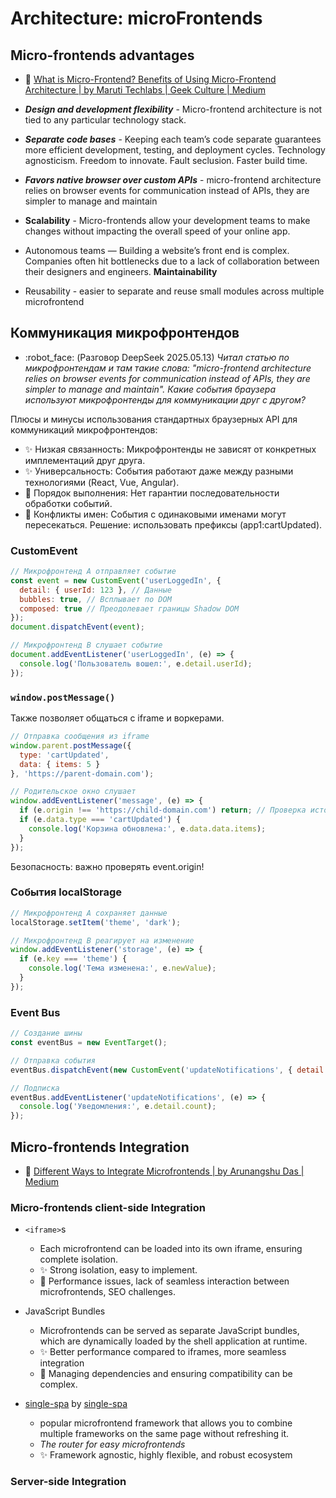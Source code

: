 # Architecture: microFrontends

## Micro-frontends advantages

- :newspaper: [What is Micro-Frontend? Benefits of Using Micro-Frontend Architecture | by Maruti Techlabs | Geek Culture | Medium](https://medium.com/geekculture/what-is-micro-frontend-benefits-of-using-micro-frontend-architecture-f6d667edb03d)

- ***Design and development flexibility*** - Micro-frontend architecture is not tied to any particular technology stack.

- ***Separate code bases*** - Keeping each team’s code separate guarantees more efficient development, testing, and deployment cycles. Technology agnosticism. Freedom to innovate. Fault seclusion. Faster build time.

- ***Favors native browser over custom APIs*** - micro-frontend architecture relies on browser events for communication instead of APIs, they are simpler to manage and maintain

- **Scalability** - Micro-frontends allow your development teams to make changes without impacting the overall speed of your online app.

- Autonomous teams — Building a website’s front end is complex. Companies often hit bottlenecks due to a lack of collaboration between their designers and engineers. **Maintainability**

- Reusability - easier to separate and reuse small modules across multiple microfrontend

## Коммуникация микрофронтендов

- :robot_face: (Разговор DeepSeek 2025.05.13) _Читал статью по микрофронтендам и там такие слова: "micro-frontend architecture relies on browser events for communication instead of APIs, they are simpler to manage and maintain". Какие события браузера используют микрофронтенды для коммуникации друг с другом?_

Плюсы и минусы использования стандартных браузерных API для коммуникаций микрофронтендов:
- :sparkles: Низкая связанность: Микрофронтенды не зависят от конкретных имплементаций друг друга.
- :sparkles: Универсальность: События работают даже между разными технологиями (React, Vue, Angular).
- :microbe: Порядок выполнения: Нет гарантии последовательности обработки событий.
- :microbe: Конфликты имен: События с одинаковыми именами могут пересекаться. Решение: использовать префиксы (app1:cartUpdated).

### CustomEvent
```js
// Микрофронтенд A отправляет событие
const event = new CustomEvent('userLoggedIn', {
  detail: { userId: 123 }, // Данные
  bubbles: true, // Всплывает по DOM
  composed: true // Преодолевает границы Shadow DOM
});
document.dispatchEvent(event);

// Микрофронтенд B слушает событие
document.addEventListener('userLoggedIn', (e) => {
  console.log('Пользователь вошел:', e.detail.userId);
});
```

### `window.postMessage()`

Также позволяет общаться с iframe и воркерами.

```js
// Отправка сообщения из iframe
window.parent.postMessage({
  type: 'cartUpdated',
  data: { items: 5 }
}, 'https://parent-domain.com');

// Родительское окно слушает
window.addEventListener('message', (e) => {
  if (e.origin !== 'https://child-domain.com') return; // Проверка источника
  if (e.data.type === 'cartUpdated') {
    console.log('Корзина обновлена:', e.data.data.items);
  }
});
```

Безопасность: важно проверять event.origin!

### События localStorage

```js
// Микрофронтенд A сохраняет данные
localStorage.setItem('theme', 'dark');

// Микрофронтенд B реагирует на изменение
window.addEventListener('storage', (e) => {
  if (e.key === 'theme') {
    console.log('Тема изменена:', e.newValue);
  }
});
```

### Event Bus

```js
// Создание шины
const eventBus = new EventTarget();

// Отправка события
eventBus.dispatchEvent(new CustomEvent('updateNotifications', { detail: { count: 3 } }));

// Подписка
eventBus.addEventListener('updateNotifications', (e) => {
  console.log('Уведомления:', e.detail.count);
});
```

## Micro-frontends Integration

- :newspaper: [Different Ways to Integrate Microfrontends | by Arunangshu Das | Medium](https://article.arunangshudas.com/different-ways-to-integrate-microfrontends-c1e5ae4e73cd)

### Micro-frontends client-side Integration

- `<iframe>`s
	- Each microfrontend can be loaded into its own iframe, ensuring complete isolation.
	- :sparkles: Strong isolation, easy to implement.
	- :microbe: Performance issues, lack of seamless interaction between microfrontends, SEO challenges.

- JavaScript Bundles
	- Microfrontends can be served as separate JavaScript bundles, which are dynamically loaded by the shell application at runtime.
	- :sparkles: Better performance compared to iframes, more seamless integration
	- :microbe: Managing dependencies and ensuring compatibility can be complex.

- [single-spa](https://github.com/single-spa/single-spa) by [single-spa](https://github.com/single-spa)
	- popular microfrontend framework that allows you to combine multiple frameworks on the same page without refreshing it.
	- _The router for easy microfrontends_
	- :sparkles: Framework agnostic, highly flexible, and robust ecosystem

### Server-side Integration

